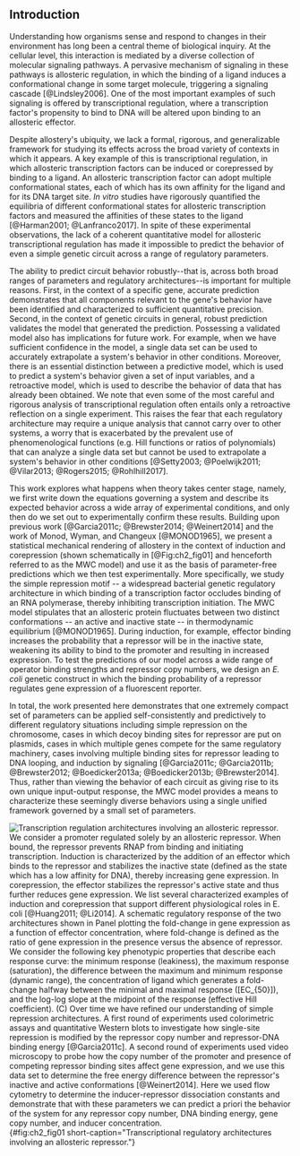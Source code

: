 ## Introduction 

Understanding how organisms sense and respond to changes in their environment
has long been a central theme of biological inquiry. At the cellular level, this
interaction is mediated by a diverse collection of molecular signaling pathways.
A pervasive mechanism of signaling in these pathways is allosteric regulation,
in which the binding of a ligand induces a conformational change in some target
molecule, triggering a signaling cascade [@Lindsley2006]. One of the most
important examples of such signaling is offered by transcriptional regulation,
where a transcription factor's propensity to bind to DNA will be altered upon
binding to an allosteric effector.

Despite allostery's ubiquity, we lack a formal, rigorous, and generalizable
framework for studying its effects across the broad variety of contexts in which
it appears. A key example of this is transcriptional regulation, in which
allosteric transcription factors can be induced or corepressed by binding to a
ligand. An allosteric transcription factor can adopt multiple conformational
states, each of which has its own affinity for the ligand and for its DNA target
site. *In vitro* studies have rigorously quantified the equilibria of different
conformational states for allosteric transcription factors and measured the
affinities of these states to the ligand [@Harman2001; @Lanfranco2017]. In spite
of these experimental observations, the lack of a coherent quantitative model
for allosteric transcriptional regulation has made it impossible to predict the
behavior of even a simple genetic circuit across a range of regulatory
parameters.

The ability to predict circuit behavior robustly--that is, across both broad
ranges of parameters and regulatory architectures--is important for multiple
reasons. First, in the context of a specific gene, accurate prediction
demonstrates that all components relevant to the gene's behavior have been
identified and characterized to sufficient quantitative precision. Second, in
the context of genetic circuits in general, robust prediction validates the
model that generated the prediction. Possessing a validated model also has
implications for future work. For example, when we have sufficient confidence in
the model, a single data set can be used to accurately extrapolate a system's
behavior in other conditions. Moreover, there is an essential distinction
between a predictive model, which is used to predict a system's behavior given a
set of input variables, and a retroactive model, which is used to describe the
behavior of data that has already been obtained. We note that even some of the
most careful and rigorous analysis of transcriptional regulation often entails
only a retroactive reflection on a single experiment. This raises the fear that
each regulatory architecture may require a unique analysis that cannot carry
over to other systems, a worry that is exacerbated by the prevalent use of
phenomenological functions (e.g. Hill functions or ratios of polynomials) that
can analyze a single data set but cannot be used to extrapolate a system's
behavior in other conditions [@Setty2003; @Poelwijk2011; @Vilar2013;
@Rogers2015; @Rohlhill2017].

This work explores what happens when theory takes center stage, namely, we first
write down the equations governing a system and describe its expected behavior
across a wide array of experimental conditions, and only then do we set out to
experimentally confirm these results. Building upon previous work [@Garcia2011c;
@Brewster2014; @Weinert2014] and the work of Monod, Wyman, and Changeux
[@MONOD1965], we present a statistical mechanical rendering of allostery in the
context of induction and corepression (shown schematically in [@Fig:ch2_fig01]
and henceforth referred to as the MWC model) and use it as the basis of
parameter-free predictions which we then test experimentally. More specifically,
we study the simple repression motif -- a widespread bacterial genetic
regulatory architecture in which binding of a transcription factor occludes
binding of an RNA polymerase, thereby inhibiting transcription initiation. The
MWC model stipulates that an allosteric protein fluctuates between two distinct
conformations -- an active and inactive state -- in thermodynamic equilibrium
[@MONOD1965]. During induction, for example, effector binding increases the
probability that a repressor will be in the inactive state, weakening its
ability to bind to the promoter and resulting in increased expression. To test
the predictions of our model across a wide range of operator binding strengths
and repressor copy numbers, we design an *E. coli* genetic construct in which
the binding probability of a repressor regulates gene expression of a
fluorescent reporter.

In total, the work presented here demonstrates that one extremely compact set of
parameters can be applied self-consistently and predictively to different
regulatory situations including simple repression on the chromosome, cases in
which decoy binding sites for repressor are put on plasmids, cases in which
multiple genes compete for the same regulatory machinery, cases involving
multiple binding sites for repressor leading to DNA looping, and induction by
signaling [@Garcia2011c; @Garcia2011b; @Brewster2012; @Boedicker2013a;
@Boedicker2013b; @Brewster2014]. Thus, rather than viewing the behavior of each
circuit as giving rise to its own unique input-output response, the MWC model
provides a means to characterize these seemingly diverse behaviors using a
single unified framework governed by a small set of parameters.

![**Transcription regulation architectures involving an allosteric repressor.**
We consider a promoter regulated solely by an allosteric repressor. When bound,
the repressor prevents RNAP from binding and initiating transcription. Induction
is characterized by the addition of an effector which binds to the repressor and
stabilizes the inactive state (defined as the state which has a low affinity for
DNA), thereby increasing gene expression. In corepression, the effector
stabilizes the repressor's active state and thus further reduces gene
expression. We list several characterized examples of induction and corepression
that support different physiological roles in *E. coli* [@Huang2011; @Li2014]. A
schematic regulatory response of the two architectures shown in Panel plotting
the fold-change in gene expression as a function of effector concentration,
where fold-change is defined as the ratio of gene expression in the presence
versus the absence of repressor. We consider the following key phenotypic
properties that describe each response curve: the minimum response (leakiness),
the maximum response (saturation), the difference between the maximum and
minimum response (dynamic range), the concentration of ligand which generates a
fold-change halfway between the minimal and maximal response ($[EC_{50}]$), and
the log-log slope at the midpoint of the response (effective Hill coefficient).
(C) Over time we have refined our understanding of simple repression
architectures. A first round of experiments used colorimetric assays and
quantitative Western blots to investigate how single-site repression is modified
by the repressor copy number and repressor-DNA binding energy [@Garcia2011c]. A
second round of experiments used video microscopy to probe how the copy number
of the promoter and presence of competing repressor binding sites affect gene
expression, and we use this data set to determine the free energy difference
between the repressor's inactive and active conformations [@Weinert2014]. Here
we used flow cytometry to determine the inducer-repressor dissociation constants
and demonstrate that with these parameters we can predict *a priori* the
behavior of the system for any repressor copy number, DNA binding energy, gene
copy number, and inducer
concentration.](ch2_fig01){#fig:ch2_fig01 short-caption="Transcriptional
regulatory architectures involving an allosteric repressor."}
